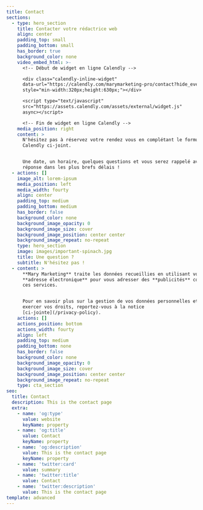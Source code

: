 ```yaml
---
title: Contact
sections:
  - type: hero_section
    title: Contacter votre rédactrice web
    align: center
    padding_top: small
    padding_bottom: small
    has_border: true
    background_color: none
    video_embed_html: >-
      <!-- Début de widget en ligne Calendly -->

      <div class="calendly-inline-widget"
      data-url="https://calendly.com/marymarketing-pro/contact?hide_event_type_details=1"
      style="min-width:320px;height:630px;"></div>

      <script type="text/javascript"
      src="https://assets.calendly.com/assets/external/widget.js"
      async></script>

      <!-- Fin de widget en ligne Calendly -->
    media_position: right
    content: >
      N'hésitez pas à réservez votre rendez vous en complétant le formulaire
      Calendly ci-joint.


      Une date, un horaire, quelques questions et vous serez rappelé avec une
      réponse dans les plus brefs délais !
  - actions: []
    image_alt: lorem-ipsum
    media_position: left
    media_width: fourty
    align: center
    padding_top: medium
    padding_bottom: medium
    has_border: false
    background_color: none
    background_image_opacity: 0
    background_image_size: cover
    background_image_position: center center
    background_image_repeat: no-repeat
    type: hero_section
    image: images/important-spinach.jpg
    title: Une question ?
    subtitle: N'hésitez pas !
  - content: >
      **Mary Marketing** traite les données recueillies en utilisant votre
      **adresse électronique** pour vous adresser des **publicités** concernant
      ces services.


      Pour en savoir plus sur la gestion de vos données personnelles et pour
      exercer vos droits, reportez-vous à la notice
      [ci-jointe](/privacy-policy).
    actions: []
    actions_position: bottom
    actions_width: fourty
    align: left
    padding_top: medium
    padding_bottom: none
    has_border: false
    background_color: none
    background_image_opacity: 0
    background_image_size: cover
    background_image_position: center center
    background_image_repeat: no-repeat
    type: cta_section
seo:
  title: Contact
  description: This is the contact page
  extra:
    - name: 'og:type'
      value: website
      keyName: property
    - name: 'og:title'
      value: Contact
      keyName: property
    - name: 'og:description'
      value: This is the contact page
      keyName: property
    - name: 'twitter:card'
      value: summary
    - name: 'twitter:title'
      value: Contact
    - name: 'twitter:description'
      value: This is the contact page
template: advanced
---
```

